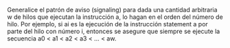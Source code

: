 Generalice el patrón de aviso (signaling) para dada una cantidad arbitraria w de hilos que ejecutan la instrucción a, lo hagan en el orden del número de hilo. Por ejemplo, si ai es la ejecución de la instrucción statement a por parte del hilo con número i, entonces se asegure que siempre se ejecute la secuencia a0 < a1 < a2 < a3 < …​ < aw.